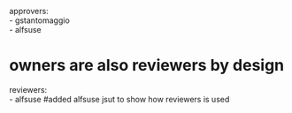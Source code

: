 approvers:  
    - gstantomaggio  
    - alfsuse
# owners are also reviewers by design
reviewers:  
    - alfsuse #added alfsuse jsut to show how reviewers is used  
